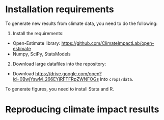 # Installation requirements

To generate new results from climate data, you need to do the following:

1. Install the requirements:
 - Open-Estimate library: https://github.com/ClimateImpactLab/open-estimate
 - Numpy, SciPy, StatsModels

2. Download large datafiles into the repository:
 - Download https://drive.google.com/open?id=0BwjYswM_266EYjRFTFRpZWNFOGs into `crops/data`.

To generate figures, you need to install Stata and R.

# Reproducing climate impact results

